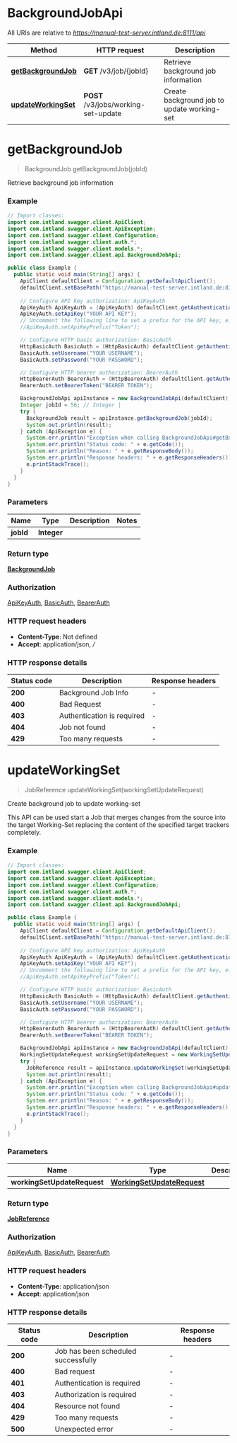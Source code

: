 # BackgroundJobApi

All URIs are relative to *https://manual-test-server.intland.de:8111/api*

| Method | HTTP request | Description |
|------------- | ------------- | -------------|
| [**getBackgroundJob**](BackgroundJobApi.md#getBackgroundJob) | **GET** /v3/job/{jobId} | Retrieve background job information |
| [**updateWorkingSet**](BackgroundJobApi.md#updateWorkingSet) | **POST** /v3/jobs/working-set-update | Create background job to update working-set |


<a name="getBackgroundJob"></a>
# **getBackgroundJob**
> BackgroundJob getBackgroundJob(jobId)

Retrieve background job information

### Example
```java
// Import classes:
import com.intland.swagger.client.ApiClient;
import com.intland.swagger.client.ApiException;
import com.intland.swagger.client.Configuration;
import com.intland.swagger.client.auth.*;
import com.intland.swagger.client.models.*;
import com.intland.swagger.client.api.BackgroundJobApi;

public class Example {
  public static void main(String[] args) {
    ApiClient defaultClient = Configuration.getDefaultApiClient();
    defaultClient.setBasePath("https://manual-test-server.intland.de:8111/api");
    
    // Configure API key authorization: ApiKeyAuth
    ApiKeyAuth ApiKeyAuth = (ApiKeyAuth) defaultClient.getAuthentication("ApiKeyAuth");
    ApiKeyAuth.setApiKey("YOUR API KEY");
    // Uncomment the following line to set a prefix for the API key, e.g. "Token" (defaults to null)
    //ApiKeyAuth.setApiKeyPrefix("Token");

    // Configure HTTP basic authorization: BasicAuth
    HttpBasicAuth BasicAuth = (HttpBasicAuth) defaultClient.getAuthentication("BasicAuth");
    BasicAuth.setUsername("YOUR USERNAME");
    BasicAuth.setPassword("YOUR PASSWORD");

    // Configure HTTP bearer authorization: BearerAuth
    HttpBearerAuth BearerAuth = (HttpBearerAuth) defaultClient.getAuthentication("BearerAuth");
    BearerAuth.setBearerToken("BEARER TOKEN");

    BackgroundJobApi apiInstance = new BackgroundJobApi(defaultClient);
    Integer jobId = 56; // Integer | 
    try {
      BackgroundJob result = apiInstance.getBackgroundJob(jobId);
      System.out.println(result);
    } catch (ApiException e) {
      System.err.println("Exception when calling BackgroundJobApi#getBackgroundJob");
      System.err.println("Status code: " + e.getCode());
      System.err.println("Reason: " + e.getResponseBody());
      System.err.println("Response headers: " + e.getResponseHeaders());
      e.printStackTrace();
    }
  }
}
```

### Parameters

| Name | Type | Description  | Notes |
|------------- | ------------- | ------------- | -------------|
| **jobId** | **Integer**|  | |

### Return type

[**BackgroundJob**](BackgroundJob.md)

### Authorization

[ApiKeyAuth](../README.md#ApiKeyAuth), [BasicAuth](../README.md#BasicAuth), [BearerAuth](../README.md#BearerAuth)

### HTTP request headers

 - **Content-Type**: Not defined
 - **Accept**: application/json, */*

### HTTP response details
| Status code | Description | Response headers |
|-------------|-------------|------------------|
| **200** | Background Job Info |  -  |
| **400** | Bad Request |  -  |
| **403** | Authentication is required |  -  |
| **404** | Job not found |  -  |
| **429** | Too many requests |  -  |

<a name="updateWorkingSet"></a>
# **updateWorkingSet**
> JobReference updateWorkingSet(workingSetUpdateRequest)

Create background job to update working-set

This API can be used start a Job that merges changes from the source into the target Working-Set replacing the content of the specified target trackers completely.

### Example
```java
// Import classes:
import com.intland.swagger.client.ApiClient;
import com.intland.swagger.client.ApiException;
import com.intland.swagger.client.Configuration;
import com.intland.swagger.client.auth.*;
import com.intland.swagger.client.models.*;
import com.intland.swagger.client.api.BackgroundJobApi;

public class Example {
  public static void main(String[] args) {
    ApiClient defaultClient = Configuration.getDefaultApiClient();
    defaultClient.setBasePath("https://manual-test-server.intland.de:8111/api");
    
    // Configure API key authorization: ApiKeyAuth
    ApiKeyAuth ApiKeyAuth = (ApiKeyAuth) defaultClient.getAuthentication("ApiKeyAuth");
    ApiKeyAuth.setApiKey("YOUR API KEY");
    // Uncomment the following line to set a prefix for the API key, e.g. "Token" (defaults to null)
    //ApiKeyAuth.setApiKeyPrefix("Token");

    // Configure HTTP basic authorization: BasicAuth
    HttpBasicAuth BasicAuth = (HttpBasicAuth) defaultClient.getAuthentication("BasicAuth");
    BasicAuth.setUsername("YOUR USERNAME");
    BasicAuth.setPassword("YOUR PASSWORD");

    // Configure HTTP bearer authorization: BearerAuth
    HttpBearerAuth BearerAuth = (HttpBearerAuth) defaultClient.getAuthentication("BearerAuth");
    BearerAuth.setBearerToken("BEARER TOKEN");

    BackgroundJobApi apiInstance = new BackgroundJobApi(defaultClient);
    WorkingSetUpdateRequest workingSetUpdateRequest = new WorkingSetUpdateRequest(); // WorkingSetUpdateRequest | 
    try {
      JobReference result = apiInstance.updateWorkingSet(workingSetUpdateRequest);
      System.out.println(result);
    } catch (ApiException e) {
      System.err.println("Exception when calling BackgroundJobApi#updateWorkingSet");
      System.err.println("Status code: " + e.getCode());
      System.err.println("Reason: " + e.getResponseBody());
      System.err.println("Response headers: " + e.getResponseHeaders());
      e.printStackTrace();
    }
  }
}
```

### Parameters

| Name | Type | Description  | Notes |
|------------- | ------------- | ------------- | -------------|
| **workingSetUpdateRequest** | [**WorkingSetUpdateRequest**](WorkingSetUpdateRequest.md)|  | |

### Return type

[**JobReference**](JobReference.md)

### Authorization

[ApiKeyAuth](../README.md#ApiKeyAuth), [BasicAuth](../README.md#BasicAuth), [BearerAuth](../README.md#BearerAuth)

### HTTP request headers

 - **Content-Type**: application/json
 - **Accept**: application/json

### HTTP response details
| Status code | Description | Response headers |
|-------------|-------------|------------------|
| **200** | Job has been scheduled successfully |  -  |
| **400** | Bad request |  -  |
| **401** | Authentication is required |  -  |
| **403** | Authorization is required |  -  |
| **404** | Resource not found |  -  |
| **429** | Too many requests |  -  |
| **500** | Unexpected error |  -  |

